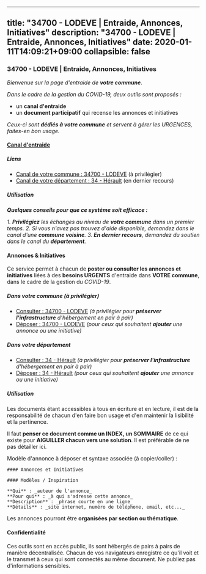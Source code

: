 
---
title: "34700 - LODEVE | Entraide, Annonces, Initiatives"
description: "34700 - LODEVE | Entraide, Annonces, Initiatives"
date: 2020-01-11T14:09:21+09:00
collapsible: false
---

### 34700 - LODEVE | Entraide, Annonces, Initiatives

_Bienvenue sur la page d'entraide de **votre commune**_.

_Dans le cadre de la gestion du COVID-19, deux outils sont proposés :_

- un **canal d'entraide**
- un **document participatif** qui recense les annonces et initiatives

_Ceux-ci sont **dédiés à votre commune** et servent à gérer les URGENCES, faites-en bon usage._

#### [Canal d'entraide](https://entraide.stopcoronavirus.tech/#/channel/34700_lodeve)

##### Liens

- [Canal de votre commune : 34700 	- LODEVE](https://entraide.stopcoronavirus.tech/#/channel/34700_lodeve) (à privilégier)
- [Canal de votre département : 34 	- Hérault](https://entraide.stopcoronavirus.tech/#/channel/34_herault) (en dernier recours)

##### Utilisation

_**Quelques conseils pour que ce système soit efficace :**_

_1. **Privilégiez** les échanges au niveau de **votre commune** dans un premier temps._
_2. Si vous n'avez pas trouvez d'aide disponible, demandez dans le canal d'une **commune voisine**._
_3. **En dernier recours**, demandez du soutien dans le canal du **département**._

#### Annonces & Initiatives


Ce service permet à chacun de **poster ou consulter les annonces et initiatives** liées à des **besoins
URGENTS** d'entraide dans **VOTRE commune**, dans le cadre de la gestion du _COVID-19_.

##### Dans votre commune (à privilégier)

- [Consulter : 34700 	- LODEVE](https://docs.stopcoronavirus.tech/#/r/markdown/34700_lodeve/4XTTM1adDMgwaDyHyjUt4aNuncsgG6HopKjTTgBPfkJfKPvhT) _(à privilégier pour **préserver l'infrastructure** d'hébergement en pair à pair)_
- [Déposer : 34700 	- LODEVE](https://docs.stopcoronavirus.tech/#/w/markdown/34700_lodeve/4XTTM1adDMgwaDyHyjUt4aNuncsgG6HopKjTTgBPfkJfKPvhT-K3TgV1jWbaMBZ2ecaDzdBxp9XMDp9YqqR3KAj9LTr2Mi5wuT5hydjR8XGqPZ4boiPTFifKEr8u3WUKWnAoXvMYmSfe7pyHLUQXBbw4pfkxHztVURF8dTvfdjMfgsx3pNQpaXod8R) _(pour ceux qui souhaitent **ajouter** une annonce ou une initiative)_

##### Dans votre département

- [Consulter : 34 	- Hérault](https://docs.stopcoronavirus.tech/#/r/markdown/34_herault/4XTTMBaUoHPLycDdXPtqBJGVh78NEVoMZNyf8Wnh1X5DK6Ew8) _(à privilégier pour **préserver l'infrastructure** d'hébergement en pair à pair)_
- [Déposer : 34 	- Hérault](https://docs.stopcoronavirus.tech/#/w/markdown/34_herault/4XTTMBaUoHPLycDdXPtqBJGVh78NEVoMZNyf8Wnh1X5DK6Ew8-K3TgTd4rzWVX1F82NgGyNepGUxhqCmodCALjxNZeEdBQWQhd1NJYx1gHMW9QBLL6sN41ALXRejLsG2VetgVferfVncrvVCz47dChJvN8ouQLRMdWs4KpxKPeRYR1nspmhzdBqF8J) _(pour ceux qui souhaitent **ajouter** une annonce ou une initiative)_


##### Utilisation

Les documents étant accessibles à tous en écriture et en lecture, il est de la
responsabilité de chacun d'en faire bon usage et d'en maintenir la lisibilité
et la pertinence.

Il faut **penser ce document comme un INDEX, un SOMMAIRE** de ce qui existe
pour **AIGUILLER chacun vers une solution**. Il est préférable de ne pas détailler ici.

Modèle d'annonce à déposer et syntaxe associée (à copier/coller) :

    #### Annonces et Initiatives

    #### Modèles / Inspiration

    **Qui** : _auteur de l'annonce_
    **Pour qui** : _à qui s'adresse cette annonce_
    **Description** : _phrase courte en une ligne_
    **Détails** : _site internet, numéro de téléphone, email, etc..._


Les annonces pourront être **organisées par section ou thématique**.

#### Confidentialité

Ces outils sont en accès public, ils sont hébergés de pairs à pairs de manière décentralisée.
Chacun de vos navigateurs enregistre ce qu'il voit et le transmet à ceux qui sont connectés au même document.
Ne publiez pas d'informations sensibles.
